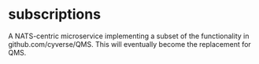 # subscriptions

A NATS-centric microservice implementing a subset of the functionality in github.com/cyverse/QMS. This will eventually become the replacement for QMS.

